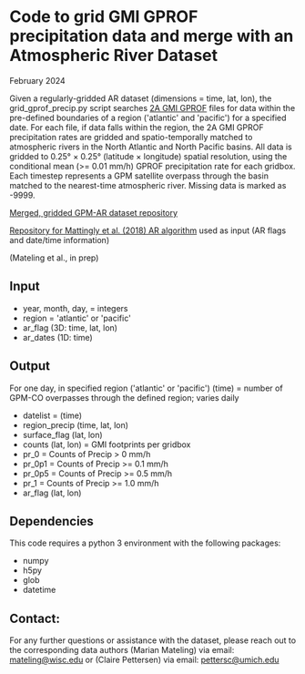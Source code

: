 # Code to grid GMI GPROF precipitation data and merge with an Atmospheric River Dataset
February 2024

Given a regularly-gridded AR dataset (dimensions = time, lat, lon), the grid_gprof_precip.py script searches [2A GMI GPROF](https://gpm.nasa.gov/resources/documents/gpm-gprof-algorithm-theoretical-basis-document-atbd) files for data within the pre-defined boundaries of a region ('atlantic' and 'pacific') for a specified date. For each file, if data falls within the region, the 2A GMI GPROF precipitation rates are gridded and spatio-temporally matched to atmospheric rivers in the North Atlantic and North Pacific basins. All data is gridded to 0.25° × 0.25° (latitude × longitude) spatial resolution, using the conditional mean (>= 0.01 mm/h) GPROF precipitation rate for each gridbox. Each timestep represents a GPM satellite overpass through the basin matched to the nearest-time atmospheric river. Missing data is marked as -9999.

[Merged, gridded GPM-AR dataset repository](https://doi.org/10.7302/7t62-s085)

[Repository for Mattingly et al. (2018) AR algorithm](https://github.com/ksmattingly/AR_alg_v2) used as input (AR flags and date/time information)

(Mateling et al., in prep)

## Input

  - year, month, day, = integers
  - region = 'atlantic' or 'pacific'
  - ar_flag (3D: time, lat, lon)
  - ar_dates (1D: time)

## Output
For one day, in specified region ('atlantic' or 'pacific')
(time) = number of GPM-CO overpasses through the defined region; varies daily
  - datelist = (time)
  - region_precip (time, lat, lon)
  - surface_flag (lat, lon)
  - counts (lat, lon) = GMI footprints per gridbox
  - pr_0 = Counts of Precip > 0 mm/h
  - pr_0p1 = Counts of Precip >= 0.1 mm/h
  - pr_0p5 = Counts of Precip >= 0.5 mm/h
  - pr_1 = Counts of Precip >= 1.0 mm/h
  - ar_flag (lat, lon)

## Dependencies

This code requires a python 3 environment with the following packages:
  - numpy
  - h5py
  - glob
  - datetime

## Contact:

For any further questions or assistance with the dataset, please reach out to the corresponding data authors (Marian Mateling) via email: mateling@wisc.edu or (Claire Pettersen) via email: pettersc@umich.edu

